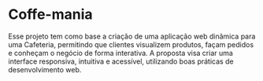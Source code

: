 # Coffe-mania
Esse projeto tem como base a criação de uma aplicação web dinâmica para uma Cafeteria, permitindo que clientes visualizem produtos, façam pedidos e conheçam o negócio de forma interativa. A proposta visa criar uma interface responsiva, intuitiva e acessível, utilizando boas práticas de desenvolvimento web.
